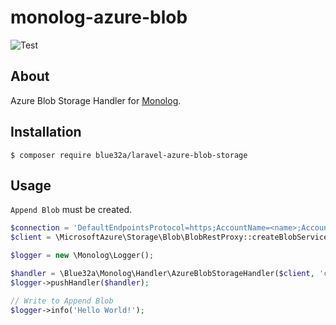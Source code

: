 # monolog-azure-blob

![Test](https://github.com/blue32a/monolog-azure-blob/workflows/Test/badge.svg)

## About

Azure Blob Storage Handler for [Monolog](https://github.com/Seldaek/monolog).

## Installation

```console
$ composer require blue32a/laravel-azure-blob-storage
```

## Usage

`Append Blob` must be created.

```php
$connection = 'DefaultEndpointsProtocol=https;AccountName=<name>;AccountKey=<key>';
$client = \MicrosoftAzure\Storage\Blob\BlobRestProxy::createBlobService($connection);

$logger = new \Monolog\Logger();

$handler = \Blue32a\Monolog\Handler\AzureBlobStorageHandler($client, 'container', 'append-blob.log');
$logger->pushHandler($handler);

// Write to Append Blob
$logger->info('Hello World!');
```
